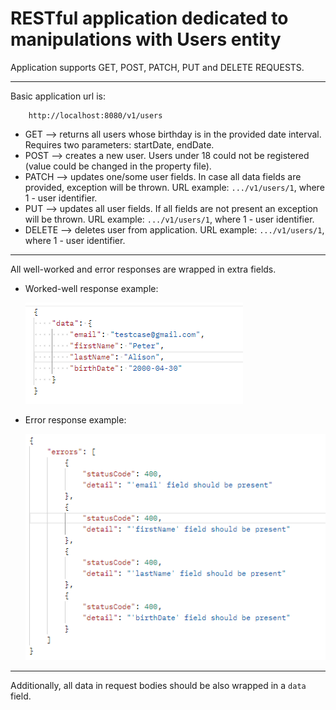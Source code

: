 # RESTful application dedicated to manipulations with Users entity

Application supports GET, POST, PATCH, PUT and DELETE REQUESTS.
 ___

Basic application url is:

        http://localhost:8080/v1/users

* GET --> returns all users whose birthday is in the provided date interval.
  Requires two parameters: startDate, endDate.
* POST --> creates a new user.
  Users under 18 could not be registered (value could be changed in the property file).
* PATCH --> updates one/some user fields.
  In case all data fields are provided, exception will be thrown.
  URL example: `.../v1/users/1`, where 1 - user identifier.
* PUT --> updates all user fields.
  If all fields are not present an exception will be thrown.
  URL example: `.../v1/users/1`, where 1 - user identifier.
* DELETE --> deletes user from application.
  URL example: `.../v1/users/1`, where 1 - user identifier.
___ 

All well-worked and error responses are wrapped in extra fields.
* Worked-well response example:

  ![well-worker.png](well-worked.png)
* Error response example:

  ![error-response.png](error-response.png)

___

Additionally, all data in request bodies should be also wrapped in a `data` field.